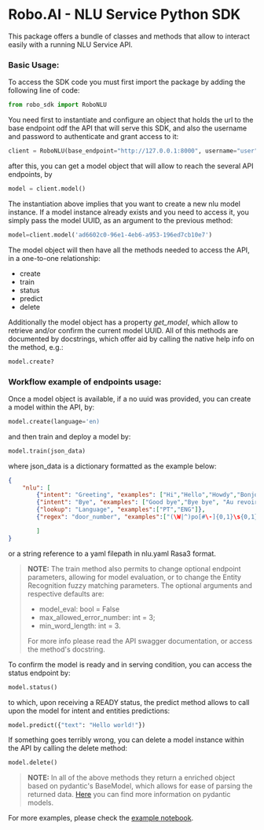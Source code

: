 # Robo.AI - NLU Service Python SDK

This package offers a bundle of classes and methods that allow to interact easily with a running NLU Service API.

### Basic Usage:

To access the SDK code you must first import the package by adding the following line of code:

```python
from robo_sdk import RoboNLU 
```

You need first to instantiate and configure an object that holds the url to the base endpoint odf the API that will serve this SDK, and also the username and password to authenticate and grant access to it:

```python
client = RoboNLU(base_endpoint="http://127.0.0.1:8000", username="user", password="password")
```

after this, you can get a model object that will allow to reach the several API endpoints, by

```python
model = client.model()
```

The instantiation above implies that you want to create a new nlu model instance. If a model instance already exists and you need to access it, you simply pass the model UUID, as an argument to the previous method:

```python
model=client.model('ad6602c0-96e1-4eb6-a953-196ed7cb10e7')
``` 

The model object will then have all the methods needed to access the API, in a one-to-one relationship:

* create
* train
* status
* predict
* delete

Additionally the model object has a property *get_model*, which allow to retrieve and/or confirm the current model UUID. All of this methods are documented by docstrings, which offer aid by calling the native help info on the method, e.g.:

```python
model.create?
``` 

### Workflow example of endpoints usage:

Once a model object is available, if a no uuid was provided, you can create a model within the API, by:

```python
model.create(language='en)
``` 

and then train and deploy a model by:

```python
model.train(json_data)
``` 
where json_data is a dictionary formatted as the example below:

```json
{
    "nlu": [
        {"intent": "Greeting", "examples": ["Hi","Hello","Howdy","Bonjour","Ça va bien?"]},
        {"intent": "Bye", "examples": ["Good bye","Bye bye", "Au revoir","C U"]},
        {"lookup": "Language", "examples":["PT","ENG"]},
        {"regex": "door_number", "examples":["(\W|^)po[#\-]{0,1}\s{0,1}\d{2}[\s-]{0,1}\d{4}(\W|$)"]}

        ]
}
```

or a string reference to a yaml filepath in nlu.yaml Rasa3 format.

> **NOTE:** The train method also permits to change optional endpoint parameters, allowing for model evaluation, or to change the Entity Recognition fuzzy matching parameters. The optional arguments and respective defaults are:
>
>    - model_eval: bool = False
>    - max_allowed_error_number: int = 3;
>    - min_word_length: int = 3.
>
>For more info please read the API swagger documentation, or access the method's docstring.

To confirm the model is ready and in serving condition, you can access the status endpoint by:


```python
model.status()
```

to which, upon receiving a READY status, the predict method allows to call upon the model for intent and entities predictions:

```python
model.predict({"text": "Hello world!"})
```

If something goes terribly wrong, you can delete a model instance within the API by calling the delete method:

```python
model.delete()
```

> **NOTE:** In all of the above methods they return a enriched object based on pydantic's BaseModel, which allows for ease of parsing the returned data. [Here](https://pydantic-docs.helpmanual.io/usage/models/#model-properties) you can find more information on pydantic models. 

For more examples, please check the [example notebook](usage_example/NLU_SDK_usage_example.ipynb).